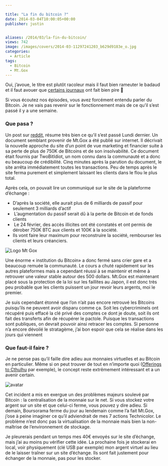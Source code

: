 ```yaml
---

title: "La fin du bitcoin ?"
date: 2014-03-04T10:00:05+00:00
publisher: justin


aliases: /2014/03/la-fin-du-bitcoin/
views: 742
image: /images/covers/2014-03-11297241203_b629d9183e_o.jpg
categories:
  - Article
tags:
  - Bitcoin
  - Mt.Gox
---
```

Oui, j’avoue, le titre est plutôt racoleur mais il faut bien rameuter le badaud et il faut avouer que [certains journaux](http://www.20minutes.fr/high-tech/1311950-20140301-faillite-marche-mtgox-ou-passes-tous-bitcoins) ont fait bien pire 🙂

Si vous écoutez nos épisodes, vous avez forcément entendu parler du Bitcoin. Je ne vais pas revenir sur le fonctionnement mais de ce qu’il s’est passé il y a une semaine.

### Que pasa ?

Un post sur [reddit](http://www.reddit.com/r/Bitcoin/comments/1yvdcd/heres_a_summary_of_what_has_happened_over_the/), résume très bien ce qu’il s’est passé Lundi dernier. Un document semblant provenir de Mt.Gox a été publié sur internet. Il décrivait la nouvelle approche du site d’un point de vue marketing et financier suite à sa perte de plus de 750K de Bitcoins et de son insolvabilité. Ce document était fournis par TwoBitIdiot, un nom connu dans la communauté et a donc eu beaucoup de crédibilité. Cinq minutes après la parution du document, le site arrêta immédiatement toutes les transactions. Peu de temps après le site ferma purement et simplement laissant les clients dans le flou le plus total.

Après cela, on pouvait lire un communiqué sur le site de la plateforme d’échange :

  * D’après la société, elle aurait plus de 6 milliards de passif pour seulement 3 milliards d’actif
  *  L’augmentation du passif serait dû à la perte de Bitcoin et de fonds clients
  *  Le 24 février, des accès illicites ont été constatés et ont permis de dérober 750K BTC aux clients et 100K à la société.
  * Ils vont faire leur maximum pour reconstruire la société, rembourser les clients et leurs créanciers.


![Logo Mt Gox](/images/misc/2014-03-Mt-Gox-Logo.jpg)


Une énorme « institution du Bitcoin» a donc fermé sans crier gare et a beaucoup remuée la communauté. Le cours a chuté rapidement sur les autres plateformes mais a cependant réussi à se maintenir et même à retrouver une valeur stable autour des 500 dollars. Mt.Gox est maintenant placé sous la protection de la loi sur les faillites au Japon, il est donc très peu probable que les clients puissent un jour revoir leurs argents, moi le premier.

Je suis cependant étonné que l’on n’ait pas encore retrouvé les Bitcoins puisqu’ils ne peuvent avoir disparu comme ça. Soit les cybercriminels ont récupéré puis effacé la clé privé des comptes ce dont je doute, soit ils ont fait des transferts afin de récupérer le pactole. Puisque les transactions sont publiques, on devrait pouvoir ainsi retracer les comptes. Si personne n’a encore dévoilé le stratagème, j’ai bon espoir que cela se réalise dans les jours qui viennent

### Que faut-il faire ?

Je ne pense pas qu’il faille dire adieu aux monnaies virtuelles et au Bitcoin en particulier. Même si on peut trouver de tout en n’importe quoi ([Offerings to Cthulhu](http://altcoins.com/off-offerings-to-cthulhu.html) par exemple), le concept reste extrêmement intéressant et a un avenir certain.

![avatar](/images/misc/2014-03-avatar_128483.jpg)

Cet incident a mis en exergue un des problèmes majeurs soulevé par Bitcoin : la centralisation de la monnaie sur le net. Si vous stockez votre argent sur un site et que celui-ci ferme, vous pouvez y dire adieu. Si demain, Boursorama ferme du jour au lendemain comme l’a fait Mt.Gox, j’ose à peine imaginer ce qu’il adviendrait de mes 7 actions Technicolor. Le problème n’est donc pas la virtualisation de la monnaie mais bien la non-maîtrise de l’environnement de stockage.

Je pleurerais pendant un temps mes 40€ envoyés sur le site d’échange, mais j’ai au moins pu vérifier cette idée. La prochaine fois je stockerai en local, voir physiquement (clé USB par exemple) mon argent virtuel au lieu de le laisser traîner sur un site d’échange. Ils sont fait justement pour échanger de la monnaie, pas pour les stocker.
